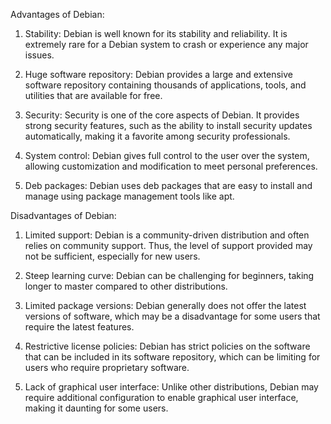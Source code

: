 Advantages of Debian:
1. Stability: Debian is well known for its stability and reliability. It is extremely rare for a Debian system to crash or experience any major issues.

2. Huge software repository: Debian provides a large and extensive software repository containing thousands of applications, tools, and utilities that are available for free.

3. Security: Security is one of the core aspects of Debian. It provides strong security features, such as the ability to install security updates automatically, making it a favorite among security professionals.

4. System control: Debian gives full control to the user over the system, allowing customization and modification to meet personal preferences.

5. Deb packages: Debian uses deb packages that are easy to install and manage using package management tools like apt.

Disadvantages of Debian:
1. Limited support: Debian is a community-driven distribution and often relies on community support. Thus, the level of support provided may not be sufficient, especially for new users.

2. Steep learning curve: Debian can be challenging for beginners, taking longer to master compared to other distributions.

3. Limited package versions: Debian generally does not offer the latest versions of software, which may be a disadvantage for some users that require the latest features.

4. Restrictive license policies: Debian has strict policies on the software that can be included in its software repository, which can be limiting for users who require proprietary software. 

5. Lack of graphical user interface: Unlike other distributions, Debian may require additional configuration to enable graphical user interface, making it daunting for some users.
